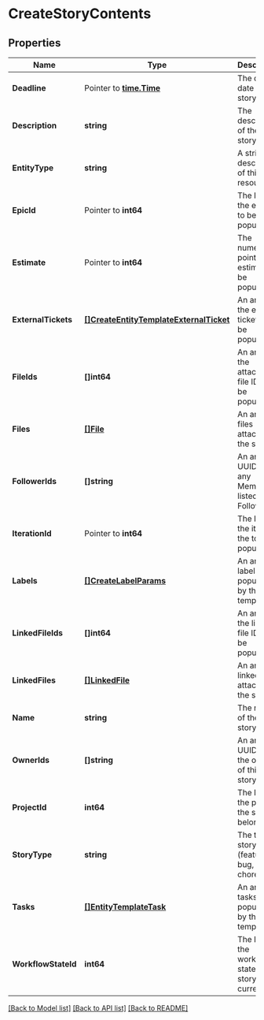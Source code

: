 # CreateStoryContents

## Properties

Name | Type | Description | Notes
------------ | ------------- | ------------- | -------------
**Deadline** | Pointer to [**time.Time**](time.Time.md) | The due date of the story. | [optional] 
**Description** | **string** | The description of the story. | [optional] 
**EntityType** | **string** | A string description of this resource. | [optional] 
**EpicId** | Pointer to **int64** | The ID of the epic the to be populated. | [optional] 
**Estimate** | Pointer to **int64** | The numeric point estimate to be populated. | [optional] 
**ExternalTickets** | [**[]CreateEntityTemplateExternalTicket**](CreateEntityTemplateExternalTicket.md) | An array of the external ticket IDs to be populated. | [optional] 
**FileIds** | **[]int64** | An array of the attached file IDs to be populated. | [optional] 
**Files** | [**[]File**](File.md) | An array of files attached to the story. | [optional] 
**FollowerIds** | **[]string** | An array of UUIDs for any Members listed as Followers. | [optional] 
**IterationId** | Pointer to **int64** | The ID of the iteration the to be populated. | [optional] 
**Labels** | [**[]CreateLabelParams**](CreateLabelParams.md) | An array of labels to be populated by the template. | [optional] 
**LinkedFileIds** | **[]int64** | An array of the linked file IDs to be populated. | [optional] 
**LinkedFiles** | [**[]LinkedFile**](LinkedFile.md) | An array of linked files attached to the story. | [optional] 
**Name** | **string** | The name of the story. | [optional] 
**OwnerIds** | **[]string** | An array of UUIDs of the owners of this story. | [optional] 
**ProjectId** | **int64** | The ID of the project the story belongs to. | [optional] 
**StoryType** | **string** | The type of story (feature, bug, chore). | [optional] 
**Tasks** | [**[]EntityTemplateTask**](EntityTemplateTask.md) | An array of tasks to be populated by the template. | [optional] 
**WorkflowStateId** | **int64** | The ID of the workflow state the story is currently in. | [optional] 

[[Back to Model list]](../README.md#documentation-for-models) [[Back to API list]](../README.md#documentation-for-api-endpoints) [[Back to README]](../README.md)


